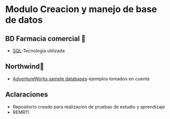 # Modulo Creacion y manejo de base de datos 

## BD Farmacia comercial 🐬
* [SQL](https://docs.microsoft.com/en-us/sql/?view=sql-server-ver15)-Tecnologia utilizada

## Northwind🔧
* [AdventureWorks sample databases](https://github.com/microsoft/sql-server-samples/tree/master/samples/databases)-ejemplos tomados en cuenta

## Aclaraciones
* Repositorio creado para realizacion de pruebas de estudio y aprendizaje
* REMR11 
